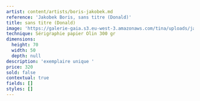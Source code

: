 ```yaml
---
artist: content/artists/boris-jakobek.md
reference: 'Jakobek Boris, sans titre (Donald)'
title: sans titre (Donald)
image: 'https://galerie-gaia.s3.eu-west-3.amazonaws.com/tina/uploads/jakobek-boris/donald-11.jpg'
technique: Sérigraphie papier Olin 300 gr
dimensions:
  height: 70
  width: 50
  depth: null
description: 'exemplaire unique '
price: 320
sold: false
contextual: true
fields: []
styles: []
---
```


